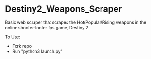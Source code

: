 # Destiny2_Weapons_Scraper
Basic web scraper that scrapes the Hot/Popular/Rising weapons in the online shooter-looter fps game, Destiny 2

To Use:
- Fork repo
- Run "python3 launch.py"
